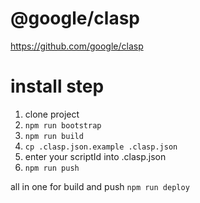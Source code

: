 # @google/clasp
https://github.com/google/clasp

# install step
1. clone project
2. `npm run bootstrap`
3. `npm run build`
4. `cp .clasp.json.example .clasp.json`
5. enter your scriptId into .clasp.json
6. `npm run push`

all in one for build and push `npm run deploy`